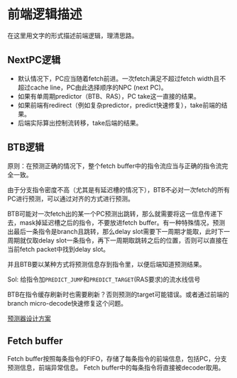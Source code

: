 # 前端逻辑描述

在这里用文字的形式描述前端逻辑，理清思路。

## NextPC逻辑

- 默认情况下，PC应当随着fetch前进。一次fetch满足不超过fetch width且不超过cache line，PC由此选择顺序的NPC (next PC)。
- 如果有单周期predictor（BTB、RAS），PC take这一直接的结果。
- 如果前端有redirect（例如复杂predictor，predict快速修复），take前端的结果。
- 后端实际算出控制流转移，take后端的结果。

## BTB逻辑

原则：在预测正确的情况下，整个fetch buffer中的指令流应当与正确的指令流完全一致。

由于分支指令密度不高（尤其是有延迟槽的情况下），BTB不必对一次fetch的所有PC进行预测，可以通过对齐的方式进行预测。

BTB可能对一次fetch出的某一个PC预测出跳转，那么就需要将这一信息传递下去，mask掉延迟槽之后的指令，不要放进fetch buffer。有一种特殊情况，预测出最后一条指令是branch且跳转，那么delay slot需要下一周期才能取，此时下一周期就仅取delay slot一条指令，再下一周期取跳转之后的位置，否则可以直接在当前fetch packet中找到delay slot。

并且BTB要以某种方式将预测信息存到指令里，以便后端知道预测结果。

Sol: 给指令加`PREDICT_JUMP`和`PREDICT_TARGET`(RAS要求)的流水线信号

BTB在指令缓存刷新时也需要刷新？否则预测的target可能错误。或者通过前端的branch micro-decode快速修复这个问题。

[预测器设计方案](predictor_design.md)

## Fetch buffer

Fetch buffer按照每条指令的FIFO，存储了每条指令的前端信息，包括PC，分支预测信息，前端异常信息。
Fetch buffer中的每条指令将直接被decoder取用。
